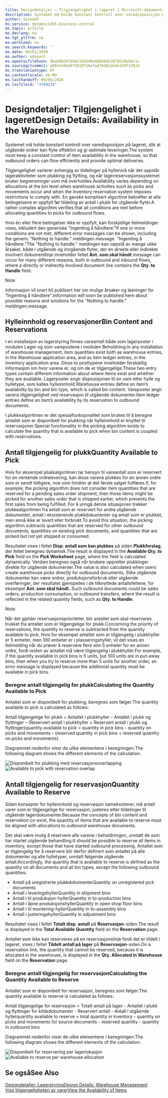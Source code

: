 ```yaml
---
title: Designdetaljer – Tilgjengelighet i lageret | Microsoft-dokumentasjon
description: Systemet må holde konstant kontroll over varedisposisjon på lageret, slik at utgående ordrer kan flyte effektivt og gi optimale leveringer.
author: SorenGP
ms.service: dynamics365-business-central
ms.topic: article
ms.devlang: na
ms.tgt_pltfrm: na
ms.workload: na
ms.search.keywords: ''
ms.date: 04/01/2020
ms.author: edupont
ms.openlocfilehash: dbab0b20fd46235b549e48950d23879229e6dc1c
ms.sourcegitcommit: a80afd4e5075018716efad76d82a54e158f1392d
ms.translationtype: HT
ms.contentlocale: nb-NO
ms.lasthandoff: 09/09/2020
ms.locfileid: "3788224"
---
```

# <a name="design-details-availability-in-the-warehouse"></a><span data-ttu-id="cbca3-103">Designdetaljer: Tilgjengelighet i lageret</span><span class="sxs-lookup"><span data-stu-id="cbca3-103">Design Details: Availability in the Warehouse</span></span>
<span data-ttu-id="cbca3-104">Systemet må holde konstant kontroll over varedisposisjon på lageret, slik at utgående ordrer kan flyte effektivt og gi optimale leveringer.</span><span class="sxs-lookup"><span data-stu-id="cbca3-104">The system must keep a constant control of item availability in the warehouse, so that outbound orders can flow efficiently and provide optimal deliveries.</span></span>  

<span data-ttu-id="cbca3-105">Tilgjengelighet varierer avhengig av tildelinger på hyllenivå når det oppstår lageraktiviteter som plukking og flytting, og når lagerreservasjonssystemet bruker begrensninger som må overholdes.</span><span class="sxs-lookup"><span data-stu-id="cbca3-105">Availability varies depending on allocations at the bin level when warehouse activities such as picks and movements occur and when the inventory reservation system imposes restrictions to comply with.</span></span> <span data-ttu-id="cbca3-106">En ganske komplisert algoritme bekrefter at alle betingelsene er oppfylt før tildeling av antall i plukk for utgående flyter.</span><span class="sxs-lookup"><span data-stu-id="cbca3-106">A rather complex algorithm verifies that all conditions are met before allocating quantities to picks for outbound flows.</span></span>

<span data-ttu-id="cbca3-107">Hvis én eller flere betingelser ikke er oppfylt, kan forskjellige feilmeldinger vises, inkludert den generiske "Ingenting å håndtere."</span><span class="sxs-lookup"><span data-stu-id="cbca3-107">If one or more conditions are not met, different error messages can be shown, including the generic "Nothing to handle."</span></span> <span data-ttu-id="cbca3-108">meldingen.</span><span class="sxs-lookup"><span data-stu-id="cbca3-108">message.</span></span> <span data-ttu-id="cbca3-109">"Ingenting å håndtere."</span><span class="sxs-lookup"><span data-stu-id="cbca3-109">The "Nothing to handle."</span></span> <span data-ttu-id="cbca3-110">meldingen kan oppstå av mange ulike årsaker, både i utgående og inngående flyter, der en direkte eller indirekte involvert dokumentlinje inneholder feltet **Ant. som skal håndt**.</span><span class="sxs-lookup"><span data-stu-id="cbca3-110">message can occur for many different reasons, both in outbound and inbound flows, where a directly or indirectly involved document line contains the **Qty. to Handle** field.</span></span>

> [!NOTE]
> <span data-ttu-id="cbca3-111">Informasjon vil snart bli publisert her om mulige årsaker og løsninger for "Ingenting å håndtere".</span><span class="sxs-lookup"><span data-stu-id="cbca3-111">Information will soon be published here about possible reasons and solutions for the "Nothing to handle."</span></span> <span data-ttu-id="cbca3-112">meldingen.</span><span class="sxs-lookup"><span data-stu-id="cbca3-112">message.</span></span>

## <a name="bin-content-and-reservations"></a><span data-ttu-id="cbca3-113">Hylleinnhold og reservasjoner</span><span class="sxs-lookup"><span data-stu-id="cbca3-113">Bin Content and Reservations</span></span>  
 <span data-ttu-id="cbca3-114">I en installasjon av lagerstyring finnes vareantall både som lagerposter i modulen Lager og som varepostene i modulen Beholdning.</span><span class="sxs-lookup"><span data-stu-id="cbca3-114">In any installation of warehouse management, item quantities exist both as warehouse entries, in the Warehouse application area, and as item ledger entries, in the Inventory application area.</span></span> <span data-ttu-id="cbca3-115">Disse to posttypene inneholder forskjellig informasjon om hvor varene er, og om de er tilgjengelige.</span><span class="sxs-lookup"><span data-stu-id="cbca3-115">These two entry types contain different information about where items exist and whether they are available.</span></span> <span data-ttu-id="cbca3-116">Lagerposter angir disposisjonen til en vare etter hylle og hylletype, som kalles hylleinnhold.</span><span class="sxs-lookup"><span data-stu-id="cbca3-116">Warehouse entries define an item’s availability by bin and bin type, which is called bin content.</span></span> <span data-ttu-id="cbca3-117">Vareposter angir varens tilgjengelighet ved reservasjon til utgående dokumenter.</span><span class="sxs-lookup"><span data-stu-id="cbca3-117">Item ledger entries define an item’s availability by its reservation to outbound documents.</span></span>  

 <span data-ttu-id="cbca3-118">I plukkealgoritmen er det spesialfunksjonalitet som brukes til å beregne antallet som er disponibelt for plukking når hylleinnhold er knyttet til reservasjoner.</span><span class="sxs-lookup"><span data-stu-id="cbca3-118">Special functionality in the picking algorithm exists to calculate the quantity that is available to pick when bin content is coupled with reservations.</span></span>  

## <a name="quantity-available-to-pick"></a><span data-ttu-id="cbca3-119">Antall tilgjengelig for plukk</span><span class="sxs-lookup"><span data-stu-id="cbca3-119">Quantity Available to Pick</span></span>  
 <span data-ttu-id="cbca3-120">Hvis for eksempel plukkalgoritmen tar hensyn til vareantall som er reservert for en ventende ordrelevering, kan disse varene plukkes for en annen ordre som er sendt tidligere, noe som hindrer at det første salget fullføres.</span><span class="sxs-lookup"><span data-stu-id="cbca3-120">If, for example, the picking algorithm does not consider item quantities that are reserved for a pending sales order shipment, then those items might be picked for another sales order that is shipped earlier, which prevents the first sales from being fulfilled.</span></span> <span data-ttu-id="cbca3-121">For å unngå denne situasjonen trekker plukkealgoritmen fra antall som er reservert for andre utgående dokumenter, antall i eksisterende plukkdokumenter og antall som er plukket, men ennå ikke er levert eller forbrukt.</span><span class="sxs-lookup"><span data-stu-id="cbca3-121">To avoid this situation, the picking algorithm subtracts quantities that are reserved for other outbound documents, quantities on existing pick documents, and quantities that are picked but not yet shipped or consumed.</span></span>  

 <span data-ttu-id="cbca3-122">Resultatet vises i feltet **Disp. antall som kan plukkes** på siden **Plukkforslag**, der feltet beregnes dynamisk.</span><span class="sxs-lookup"><span data-stu-id="cbca3-122">The result is displayed in the **Available Qty. to Pick** field on the **Pick Worksheet** page, where the field is calculated dynamically.</span></span> <span data-ttu-id="cbca3-123">Verdien beregnes også når brukere oppretter plukkinger direkte for utgående dokumenter.</span><span class="sxs-lookup"><span data-stu-id="cbca3-123">The value is also calculated when users create warehouse picks directly for outbound documents.</span></span> <span data-ttu-id="cbca3-124">Slike utgående dokumenter kan være ordrer, produksjonsforbruk eller utgående overføringer, der resultatet gjenspeiles i de tilknyttede antallsfeltene, for eksempel **Ant. som skal håndt.**.</span><span class="sxs-lookup"><span data-stu-id="cbca3-124">Such outbound documents could be sales orders, production consumption, or outbound transfers, where the result is reflected in the related quantity fields, such as **Qty. to Handle**.</span></span>  

> [!NOTE]  
>  <span data-ttu-id="cbca3-125">Når det gjelder reservasjonsprioriteter, blir antallet som skal reserveres trukket fra antallet som er tilgjengelige for plukk.</span><span class="sxs-lookup"><span data-stu-id="cbca3-125">Concerning the priority of reservations, the quantity to reserve is subtracted from the quantity available to pick.</span></span> <span data-ttu-id="cbca3-126">Hvis for eksempel antallet som er tilgjengelig i plukkhyller er 5 enheter, men 100 enheter er i plasseringshyller, vil det vises en feilmelding når du prøver å reservere flere enn 5 enheter for en annen ordre, fordi resten av antallet må være tilgjengelig i plukkhyller.</span><span class="sxs-lookup"><span data-stu-id="cbca3-126">For example, if the quantity available in pick bins is 5 units, but 100 units are in put-away bins, then when you try to reserve more than 5 units for another order, an error message is displayed because the additional quantity must be available in pick bins.</span></span>  

### <a name="calculating-the-quantity-available-to-pick"></a><span data-ttu-id="cbca3-127">Beregne antall tilgjengelig for plukk</span><span class="sxs-lookup"><span data-stu-id="cbca3-127">Calculating the Quantity Available to Pick</span></span>  
 <span data-ttu-id="cbca3-128">Antallet som er disponibelt for plukking, beregnes som følger:</span><span class="sxs-lookup"><span data-stu-id="cbca3-128">The quantity available to pick is calculated as follows:</span></span>  

 <span data-ttu-id="cbca3-129">Antall tilgjengelige for plukk = Antallet i plukkhyller - Antallet i plukk og flyttinger – (Reservert antall i plukkhyller + Reservert antall i plukk og flyttinger)</span><span class="sxs-lookup"><span data-stu-id="cbca3-129">quantity available to pick = quantity in pick bins - quantity on picks and movements – (reserved quantity in pick bins + reserved quantity on picks and movements)</span></span>  

 <span data-ttu-id="cbca3-130">Diagrammet nedenfor viser de ulike elementene i beregningen.</span><span class="sxs-lookup"><span data-stu-id="cbca3-130">The following diagram shows the different elements of the calculation.</span></span>  

 <span data-ttu-id="cbca3-131">![Disponibelt for plukking med reservasjonsoverlapping](media/design_details_warehouse_management_availability_2.png "Disponibelt for plukking med reservasjonsoverlapping")</span><span class="sxs-lookup"><span data-stu-id="cbca3-131">![Available to pick with reservation overlap](media/design_details_warehouse_management_availability_2.png "Available to pick with reservation overlap")</span></span>  

## <a name="quantity-available-to-reserve"></a><span data-ttu-id="cbca3-132">Antall tilgjengelig for reservasjon</span><span class="sxs-lookup"><span data-stu-id="cbca3-132">Quantity Available to Reserve</span></span>  
 <span data-ttu-id="cbca3-133">Siden konsepter for hylleinnhold og reservasjon sameksisterer, må antall varer som er tilgjengelige for reservasjon, justeres etter tildelinger til utgående lagerdokumenter.</span><span class="sxs-lookup"><span data-stu-id="cbca3-133">Because the concepts of bin content and reservation co-exist, the quantity of items that are available to reserve must be aligned with allocations to outbound warehouse documents.</span></span>  

 <span data-ttu-id="cbca3-134">Det skal være mulig å reservere alle varene i beholdningen, unntatt de som har startet utgående behandling.</span><span class="sxs-lookup"><span data-stu-id="cbca3-134">It should be possible to reserve all items in inventory, except those that have started outbound processing.</span></span> <span data-ttu-id="cbca3-135">Antallet som er tilgjengelig for å reservere blir derfor definert som antallet på alle dokumenter og alle hylletyper, unntatt følgende utgående antall:</span><span class="sxs-lookup"><span data-stu-id="cbca3-135">Accordingly, the quantity that is available to reserve is defined as the quantity on all documents and all bin types, except the following outbound quantities:</span></span>  

-   <span data-ttu-id="cbca3-136">Antall på uregistrerte plukkdokumenter</span><span class="sxs-lookup"><span data-stu-id="cbca3-136">Quantity on unregistered pick documents</span></span>  
-   <span data-ttu-id="cbca3-137">Antall i leveringshyller</span><span class="sxs-lookup"><span data-stu-id="cbca3-137">Quantity in shipment bins</span></span>  
-   <span data-ttu-id="cbca3-138">Antall i til produksjon-hyller</span><span class="sxs-lookup"><span data-stu-id="cbca3-138">Quantity in to-production bins</span></span>  
-   <span data-ttu-id="cbca3-139">Antall i åpne produksjonshyller</span><span class="sxs-lookup"><span data-stu-id="cbca3-139">Quantity in open shop floor bins</span></span>  
-   <span data-ttu-id="cbca3-140">Antall i til montering-hyller</span><span class="sxs-lookup"><span data-stu-id="cbca3-140">Quantity in to-assembly bins</span></span>  
-   <span data-ttu-id="cbca3-141">Antall i justeringshyller</span><span class="sxs-lookup"><span data-stu-id="cbca3-141">Quantity in adjustment bins</span></span>  

 <span data-ttu-id="cbca3-142">Resultatet vises i feltet **Totalt disp. antall** på **Reservasjon**-siden.</span><span class="sxs-lookup"><span data-stu-id="cbca3-142">The result is displayed in the **Total Available Quantity** field on the **Reservation** page.</span></span>  

 <span data-ttu-id="cbca3-143">Antallet som ikke kan reserveres på en reservasjonslinje fordi det er tildelt i lageret, vises i feltet **Tildelt antall på lager** på **Reservasjon**-siden.</span><span class="sxs-lookup"><span data-stu-id="cbca3-143">On a reservation line, the quantity that cannot be reserved, because it is allocated in the warehouse, is displayed in the **Qty. Allocated in Warehouse** field on the **Reservation** page.</span></span>  

### <a name="calculating-the-quantity-available-to-reserve"></a><span data-ttu-id="cbca3-144">Beregne antall tilgjengelig for reservasjon</span><span class="sxs-lookup"><span data-stu-id="cbca3-144">Calculating the Quantity Available to Reserve</span></span>  
 <span data-ttu-id="cbca3-145">Antallet som er disponibelt for reservasjon, beregnes som følger:</span><span class="sxs-lookup"><span data-stu-id="cbca3-145">The quantity available to reserve is calculated as follows:</span></span>  

 <span data-ttu-id="cbca3-146">Antall tilgjengelige for reservasjon = Totalt antall på lager - Antallet i plukk og flyttinger for kildedokumenter - Reservert antall - Antall i utgående hyller</span><span class="sxs-lookup"><span data-stu-id="cbca3-146">quantity available to reserve = total quantity in inventory - quantity on picks and movements for source documents - reserved quantity - quantity in outbound bins</span></span>  

 <span data-ttu-id="cbca3-147">Diagrammet nedenfor viser de ulike elementene i beregningen.</span><span class="sxs-lookup"><span data-stu-id="cbca3-147">The following diagram shows the different elements of the calculation.</span></span>  

 <span data-ttu-id="cbca3-148">![Disponibelt for reservering per lagerlokasjon](media/design_details_warehouse_management_availability_3.png "Disponibelt for reservering per lagerlokasjon")</span><span class="sxs-lookup"><span data-stu-id="cbca3-148">![Avaliable to reserve per warehouse allocation](media/design_details_warehouse_management_availability_3.png "Avaliable to reserve per warehouse allocation")</span></span>  

## <a name="see-also"></a><span data-ttu-id="cbca3-149">Se også</span><span class="sxs-lookup"><span data-stu-id="cbca3-149">See Also</span></span>  
 [<span data-ttu-id="cbca3-150">Designdetaljer: Lagerstyring</span><span class="sxs-lookup"><span data-stu-id="cbca3-150">Design Details: Warehouse Management</span></span>](design-details-warehouse-management.md)  
 [<span data-ttu-id="cbca3-151">Vise tilgjengeligheten av varer</span><span class="sxs-lookup"><span data-stu-id="cbca3-151">View the Availability of Items</span></span>](inventory-how-availability-overview.md)

